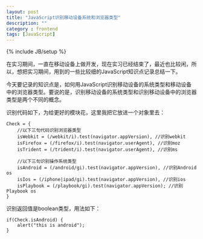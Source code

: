```yaml
---
layout: post
title: "JavaScript识别移动设备系统和浏览器类型"
description: ""
category : frontend
tags: [JavaScript]
---
```

{% include JB/setup %}

在实习期间，一直在移动设备上做开发，现在实习已经结束了，最近也比较闲，所以，想把实习期间，用到的一些比较细的JavaScript知识点记录总结一下。

今天要记录的知识点是，如何用JavaScript识别移动设备的系统类型和移动设备中的浏览器类型。要说的是，识别移动设备的系统类型和识别移动设备中的浏览器类型是两个不同的概念。

识别代码如下，为给更好的模块花，这里我把它放进一个对象里去：

    Check = {
        //以下三句代码识别浏览器类型
        isWebkit = (/webkit/i).test(navigator.appVersion), //识别webkit
        isFirefox = (/firefox/i).test(navigator.userAgent), //识别moz
        isTrident = (/trident/i).test(navigator.userAgent), //识别ms

        //以下三句识别操作系统类型
        isAndroid = (/android/gi).test(navigator.appVersion), //识别Android os
        isIos = (/iphone|ipad/gi).test(navigator.appVersion), //识别ios
        isPlaybook = (/playbook/gi).test(navigator.appVersion); //识别Playbook os
    }

识别返回值是boolean类型，用法如下：

    if(Check.isAndroid) {
        alert("this is android");
    }

